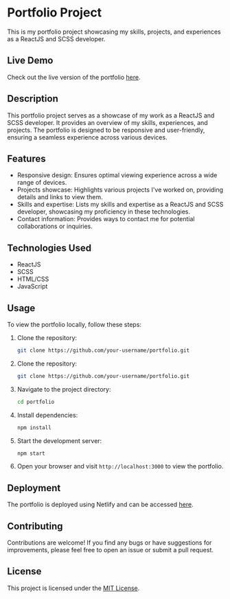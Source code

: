 # Portfolio Project

This is my portfolio project showcasing my skills, projects, and experiences as a ReactJS and SCSS developer.

## Live Demo

Check out the live version of the portfolio [here](https://isagarjaiswal.netlify.app/).

## Description

This portfolio project serves as a showcase of my work as a ReactJS and SCSS developer. It provides an overview of my skills, experiences, and projects. The portfolio is designed to be responsive and user-friendly, ensuring a seamless experience across various devices.

## Features

- Responsive design: Ensures optimal viewing experience across a wide range of devices.
- Projects showcase: Highlights various projects I've worked on, providing details and links to view them.
- Skills and expertise: Lists my skills and expertise as a ReactJS and SCSS developer, showcasing my proficiency in these technologies.
- Contact information: Provides ways to contact me for potential collaborations or inquiries.

## Technologies Used

- ReactJS
- SCSS
- HTML/CSS
- JavaScript

## Usage

To view the portfolio locally, follow these steps:

1. Clone the repository:

   ```bash
   git clone https://github.com/your-username/portfolio.git


1. Clone the repository:

   ```bash
   git clone https://github.com/your-username/portfolio.git
   ```

2. Navigate to the project directory:

   ```bash
   cd portfolio
   ```

3. Install dependencies:

   ```bash
   npm install
   ```

4. Start the development server:

   ```bash
   npm start
   ```

5. Open your browser and visit `http://localhost:3000` to view the portfolio.

## Deployment

The portfolio is deployed using Netlify and can be accessed [here](https://isagarjaiswal.netlify.app/).

## Contributing

Contributions are welcome! If you find any bugs or have suggestions for improvements, please feel free to open an issue or submit a pull request.

## License

This project is licensed under the [MIT License](LICENSE).
```
